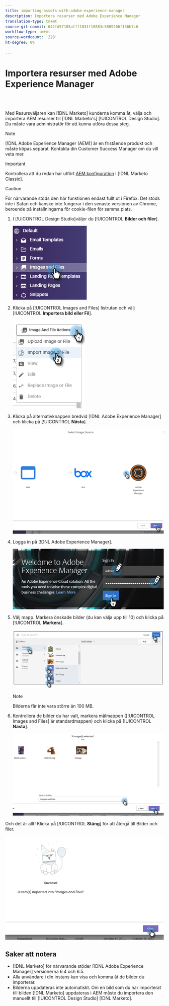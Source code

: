 ```yaml
---
title: importing-assets-with-adobe-experience-manager
description: Importera resurser med Adobe Experience Manager
translation-type: tm+mt
source-git-commit: 642fd57105afff1031f18883c5809206f136b7c6
workflow-type: tm+mt
source-wordcount: '228'
ht-degree: 0%

---
```



# Importera resurser med Adobe Experience Manager

<br> 

Med Resursväljaren kan [!DNL Marketo] kunderna komma åt, välja och importera AEM resurser till [!DNL Marketo's] [!UICONTROL Design Studio]. Du måste vara administratör för att kunna utföra dessa steg.

>[!NOTE]
>[!DNL Adobe Experience Manager (AEM)] är en fristående produkt och måste köpas separat. Kontakta din Customer Success Manager om du vill veta mer.

>[!IMPORTANT]
>Kontrollera att du redan har utfört [AEM konfiguration](https://docs.marketo.com/x/FwPLAQ) i [!DNL Marketo Classic].

>[!CAUTION]
>
>För närvarande stöds den här funktionen endast fullt ut i Firefox. Det stöds inte i Safari och kanske inte fungerar i den senaste versionen av Chrome, beroende på inställningarna för cookie-filen för samma plats.

1. I [!UICONTROL Design Studio]väljer du [!UICONTROL **Bilder och filer**].

   ![Bild ett](/help/sky/assets/design-studio/importing-assets-with-adobe-experience-manager/importing-assets-with-adobe-experience-manager-1.png)

1. Klicka på [!UICONTROL Images and Files] listrutan och välj [!UICONTROL **Importera bild eller Fil**].

   ![Bild två](/help/sky/assets/design-studio/importing-assets-with-adobe-experience-manager/importing-assets-with-adobe-experience-manager-2.png)

1. Klicka på alternativknappen bredvid [!DNL Adobe Experience Manager] och klicka på [!UICONTROL **Nästa**].

   ![Bild tre](/help/sky/assets/design-studio/importing-assets-with-adobe-experience-manager/importing-assets-with-adobe-experience-manager-3.png)

1. Logga in på [!DNL Adobe Experience Manager].

   ![Bild fyra](/help/sky/assets/design-studio/importing-assets-with-adobe-experience-manager/importing-assets-with-adobe-experience-manager-4.png)

1. Välj mapp. Markera önskade bilder (du kan välja upp till 10) och klicka på [!UICONTROL **Markera**].

   ![Bild fem](/help/sky/assets/design-studio/importing-assets-with-adobe-experience-manager/importing-assets-with-adobe-experience-manager-5.png)

   >[!NOTE]
   >
   >Bilderna får inte vara större än 100 MB.

1. Kontrollera de bilder du har valt, markera målmappen ([!UICONTROL Images and Files] är standardmappen) och klicka på [!UICONTROL **Nästa**].

   ![Bild sex](/help/sky/assets/design-studio/importing-assets-with-adobe-experience-manager/importing-assets-with-adobe-experience-manager-6.png)

Och det är allt! Klicka på [!UICONTROL **Stäng**] för att återgå till Bilder och filer.

![Bild sju](/help/sky/assets/design-studio/importing-assets-with-adobe-experience-manager/importing-assets-with-adobe-experience-manager-7.png)

## Saker att notera

* [!DNL Marketo] för närvarande stöder [!DNL Adobe Experience Manager] versionerna 6.4 och 6.5.
* Alla användare i din instans kan visa och komma åt de bilder du importerar.
* Bilderna uppdateras inte automatiskt. Om en bild som du har importerat till bilden [!DNL Marketo] uppdateras i AEM måste du importera den manuellt till [!UICONTROL Design Studio] [!DNL Marketo].
